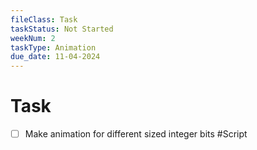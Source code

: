 ```yaml
---
fileClass: Task
taskStatus: Not Started
weekNum: 2
taskType: Animation
due_date: 11-04-2024
---
```


# Task
- [ ] Make animation for different sized integer bits #Script 


 
